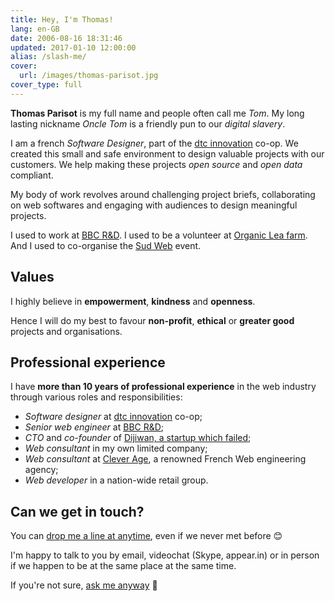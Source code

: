 ```yaml
---
title: Hey, I'm Thomas!
lang: en-GB
date: 2006-08-16 18:31:46
updated: 2017-01-10 12:00:00
alias: /slash-me/
cover:
  url: /images/thomas-parisot.jpg
cover_type: full
---
```


**Thomas Parisot** is my full name and people often call me *Tom*.
My long lasting nickname *Oncle Tom* is a friendly pun to our *digital slavery*.

I am a french _Software Designer_, part of the [dtc innovation][] co-op.
We created this small and safe environment to design valuable projects with our customers. We help making these projects _open source_ and _open data_ compliant.

My body of work revolves around challenging project briefs, collaborating on web softwares and engaging with audiences to design meaningful projects.

I used to work at [BBC R&D][]. I used to be a volunteer at [Organic Lea farm][]. And I used to co-organise the [Sud Web][] event.


## Values

I highly believe in **empowerment**, **kindness** and **openness**.

Hence I will do my best to favour **non-profit**, **ethical** or **greater good** projects and organisations.


## Professional experience

I have **more than 10 years of professional experience** in the web industry through various roles and responsibilities:

- *Software designer* at [dtc innovation][] co-op;
- *Senior web engineer* at [BBC R&D][];
- *CTO* and *co-founder* of [Dijiwan, a startup which failed](/2014/why-our-startup-failed/);
- *Web consultant* in my own limited company;
- *Web consultant* at [Clever Age][], a renowned French Web engineering agency;
- *Web developer* in a nation-wide retail group.


## Can we get in touch?

You can [drop me a line at anytime][email], even if we never met before 😊

I'm happy to talk to you by email, videochat (Skype, appear.in) or in person if we happen to be at the same place at the same time.

If you're not sure, [ask me anyway][email] 🙂

[email]: mailto:&#104;&#105;&#064;&#111;&#110;&#099;&#108;&#101;&#116;&#111;&#109;&#046;&#105;&#111;
[BBC R&D]: https://bbc.co.uk/rd
[Clever Age]: http://www.clever-age.com/
[dtc innovation]: https://dtc-innovation.org
[Sud Web]: https://sudweb.fr/
[Organic Lea farm]: https://www.organiclea.org.uk

